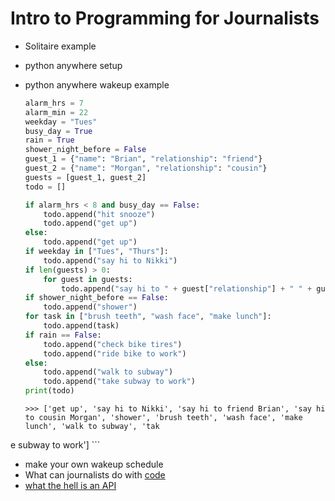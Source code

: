 # Intro to Programming for Journalists

- Solitaire example
- python anywhere setup
- python anywhere wakeup example
	
	```python
	alarm_hrs = 7
	alarm_min = 22
	weekday = "Tues"
	busy_day = True
	rain = True
	shower_night_before = False
	guest_1 = {"name": "Brian", "relationship": "friend"}
	guest_2 = {"name": "Morgan", "relationship": "cousin"}
	guests = [guest_1, guest_2]
	todo = []
	```
	```python
	if alarm_hrs < 8 and busy_day == False:
	    todo.append("hit snooze")
	    todo.append("get up")
	else:
	    todo.append("get up")
	if weekday in ["Tues", "Thurs"]:
	    todo.append("say hi to Nikki")
	if len(guests) > 0:
	    for guest in guests:
	        todo.append("say hi to " + guest["relationship"] + " " + guest['name'])
	if shower_night_before == False:
	    todo.append("shower")
	for task in ["brush teeth", "wash face", "make lunch"]:
	    todo.append(task)
	if rain == False:
	    todo.append("check bike tires")
	    todo.append("ride bike to work")
	else:
	    todo.append("walk to subway")
	    todo.append("take subway to work")
	print(todo)
	```

	```
	>>> ['get up', 'say hi to Nikki', 'say hi to friend Brian', 'say hi to cousin Morgan', 'shower', 'brush teeth', 'wash face', 'make lunch', 'walk to subway', 'tak
e subway to work']
	```


- make your own wakeup schedule
- What can journalists do with [code](https://github.com/nprapps/heat-income/blob/master/analyze_geojson_output.py)
- [what the hell is an API](https://prezi.com/hsbuuq7r3z1n/what-the-hell-is-r/)